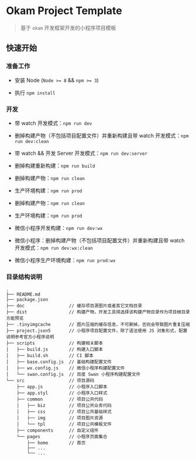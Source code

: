 Okam Project Template
====

> 基于 `okam` 开发框架开发的小程序项目模板

## 快速开始

### 准备工作

* 安装 Node (`Node >= 8` && `npm >= 3`)

* 执行 `npm install`

### 开发

* 带 watch 开发模式：`npm run dev`

* 删掉构建产物（不包括项目配置文件）并重新构建且带 watch 开发模式：`npm run dev:clean`

* 带 watch && 开发 Server 开发模式：`npm run dev:server`

* 删掉构建重新构建：`npm run build`

* 删掉构建产物：`npm run clean`

* 生产环境构建：`npm run prod`

* 删掉构建产物：`npm run clean`

* 生产环境构建：`npm run prod`

* 微信小程序开发构建：`npm run dev:wx`

* 微信小程序：删掉构建产物（不包括项目配置文件）并重新构建且带 watch 开发模式：`npm run dev:wx:clean`

* 微信小程序生产环境构建：`npm run prod:wx`

### 目录结构说明

```
.
├── README.md
├── package.json
├── doc                 // 缓存项目源图片或者其它文档目录
├── dist                // 构建产物，开发工具得选择该构建产物目录作为项目根目录方能预览
├── .tinyimgcache       // 图片压缩的缓存信息，不可删掉，否则会导致图片重复压缩
├── project.json5       // 小程序项目配置文件，除了语法使用 JS 对象形式，配置说明参考官方小程序说明
├── scripts             // 构建相关脚本
│   ├── build.js        // 构建入口脚本
│   ├── build.sh        // CI 脚本
│   ├── base.config.js  // 基础构建配置文件
│   ├── wx.config.js    // 微信小程序构建配置文件
│   └── swan.config.js  // 百度 Swan 小程序构建配置文件
└── src                 // 项目源码
    ├── app.js          // 小程序入口脚本
    ├── app.styl        // 小程序入口样式
    ├── common          // 项目公共代码
    │   ├── biz         // 项目公共业务代码
    │   ├── css         // 项目公共基础样式
    │   ├── img         // 项目图片资源
    │   └── tpl         // 项目公共模板文件
    ├── components      // 自定义组件
    └── pages           // 小程序页面集合
        ├── home        // 首页
        ├── ...
        └── ...
```
